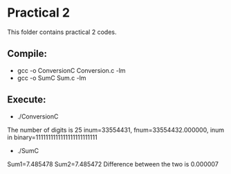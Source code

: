 # Practical 2

This folder contains practical 2 codes.

## Compile:

* gcc -o ConversionC Conversion.c -lm
* gcc -o SumC Sum.c -lm

## Execute:

* ./ConversionC

The number of digits is 25
inum=33554431,  fnum=33554432.000000, inum in binary=1111111111111111111111111

* ./SumC

Sum1=7.485478
 Sum2=7.485472
 Difference between the two is 0.000007
 

